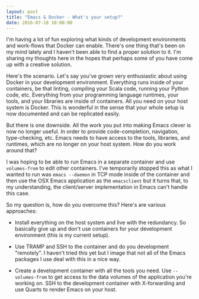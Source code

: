 ```yaml
---
layout: post
title: "Emacs & Docker - What's your setup?"
date: 2016-07-18 10:00:00
---
```


I'm having a lot of fun exploring what kinds of development
environments and work-flows that Docker can enable. There's one thing
that's been on my mind lately and I haven't been able to find a proper
solution to it. I'm sharing my thoughts here in the hopes that perhaps
some of you have come up with a creative solution.

Here's the scenario. Let's say you've grown very enthusiastic about
using Docker in your development environment. Everything runs inside
of your containers, be that linting, compiling your Scala code,
running your Python code, etc. Everything from your programming
language runtimes, your tools, and your libraries are inside of
containers. All you need on your host system is Docker. This is
wonderful in the sense that your whole setup is now documented and can
be replicated easily.

But there is one downside. All the work you put into making Emacs
clever is now no longer useful. In order to provide code-completion,
navigation, type-checking, etc. Emacs needs to have access to the
tools, libraries, and runtimes, which are no longer on your host
system. How do you work around that?

I was hoping to be able to run Emacs in a separate container and use
`volumes-from` to edit other containers. I've temporarily stopped this
as what I wanted to run was `emacs --daemon` in TCP mode inside of the
container and then use the OSX Emacs application as the `emacsclient`
but it turns that, to my understanding, the client/server
implementation in Emacs can't handle this case.

So my question is, how do you overcome this? Here's are various
approaches:

-   Install everything on the host system and live with the redundancy.
    So basically give up and don't use containers for your development
    environment (this is my current setup).

-   Use TRAMP and SSH to the container and do you development
    "remotely". I haven't tried this yet but I image that not all of the
    Emacs packages I use deal with this in a nice way.

-   Create a development container with all the tools you need. Use
    `--volumes-from` to get access to the data volumes of the
    application you're working on. SSH to the development container with
    X-forwarding and use Quarts to render Emacs on your host.

